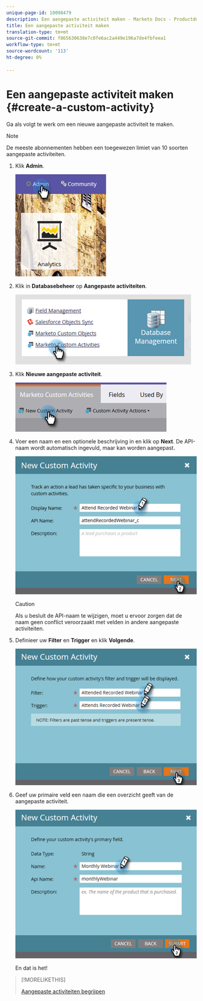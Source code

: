 ```yaml
---
unique-page-id: 10098479
description: Een aangepaste activiteit maken - Marketo Docs - Productdocumentatie
title: Een aangepaste activiteit maken
translation-type: tm+mt
source-git-commit: f865630638e7c0fe6ac2a449e196a7de4fbfeea1
workflow-type: tm+mt
source-wordcount: '113'
ht-degree: 0%

---
```



# Een aangepaste activiteit maken {#create-a-custom-activity}

Ga als volgt te werk om een nieuwe aangepaste activiteit te maken.

>[!NOTE]
>
>De meeste abonnementen hebben een toegewezen limiet van 10 soorten aangepaste activiteiten.

1. Klik **Admin**.

   ![](assets/one.png)

1. Klik in **Databasebeheer** op **Aangepaste activiteiten**.

   ![](assets/two.png)

1. Klik **Nieuwe aangepaste activiteit**.

   ![](assets/three.png)

1. Voer een naam en een optionele beschrijving in en klik op **Next**. De API-naam wordt automatisch ingevuld, maar kan worden aangepast.

   ![](assets/four.png)

   >[!CAUTION]
   >
   >Als u besluit de API-naam te wijzigen, moet u ervoor zorgen dat de naam geen conflict veroorzaakt met velden in andere aangepaste activiteiten.

1. Definieer uw **Filter** en **Trigger** en klik **Volgende**.

   ![](assets/five.png)

1. Geef uw primaire veld een naam die een overzicht geeft van de aangepaste activiteit.

   ![](assets/six.png)

   En dat is het!

>[!MORELIKETHIS]
>
>[Aangepaste activiteiten begrijpen](/help/marketo/product-docs/administration/marketo-custom-activities/understanding-custom-activities.md)
